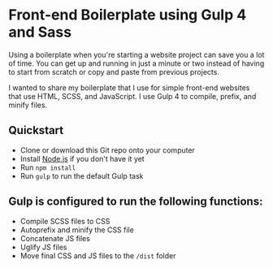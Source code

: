 # Front-end Boilerplate using Gulp 4 and Sass

Using a boilerplate when you're starting a website project can save you a lot of time. You can get up and running in just a minute or two instead of having to start from scratch or copy and paste from previous projects.

I wanted to share my boilerplate that I use for simple front-end websites that use HTML, SCSS, and JavaScript. I use Gulp 4 to compile, prefix, and minify files.

## Quickstart

* Clone or download this Git repo onto your computer
* Install [Node.js](https://nodejs.org/en/) if you don't have it yet
* Run `npm install`
* Run `gulp` to run the default Gulp task

## Gulp is configured to run the following functions:

* Compile SCSS files to CSS
* Autoprefix and minify the CSS file
* Concatenate JS files
* Uglify JS files
* Move final CSS and JS files to the `/dist` folder
